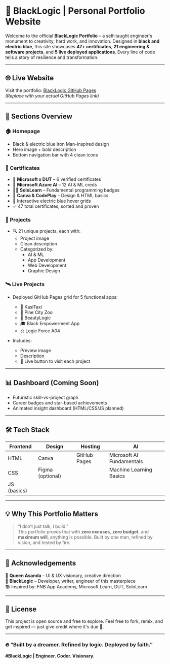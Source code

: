 # 💼 BlackLogic | Personal Portfolio Website

Welcome to the official **BlackLogic Portfolio** – a self-taught engineer's monument to creativity, hard work, and innovation. Designed in **black and electric blue**, this site showcases **47+ certificates**, **21 engineering & software projects**, and **5 live deployed applications**. Every line of code tells a story of resilience and transformation.

---

## 🌐 Live Website  
Visit the portfolio: [BlackLogic GitHub Pages](https://blacklogic-dev.github.io/your-project-link/)  
_(Replace with your actual GitHub Pages link)_

---

## 🚀 Sections Overview

### 🏠 Homepage  
- Black & electric blue Iron Man-inspired design  
- Hero image + bold description  
- Bottom navigation bar with 4 clean icons

### 📜 Certificates  
- 📘 **Microsoft x DUT** – 6 verified certificates  
- 🤖 **Microsoft Azure AI** – 12 AI & ML creds  
- 👨‍💻 **SoloLearn** – Fundamental programming badges  
- 🎨 **Canva & CodePlay** – Design & HTML basics  
- 🔷 Interactive electric blue hover grids  
- ✅ 47 total certificates, sorted and proven

### 🧠 Projects  
- 🔍 21 unique projects, each with:  
  - Project image  
  - Clean description  
  - Categorized by:  
    - AI & ML  
    - App Development  
    - Web Development  
    - Graphic Design  

### 🛰️ Live Projects  
- Deployed GitHub Pages grid for 5 functional apps:  
  - 🚕 KasiTaxi  
  - 🦁 Pine City Zoo  
  - 💅 BeautyLogic  
  - 🎓 Black Empowerment App  
  - ⚖️ Logic Force A04  

- Includes:  
  - Preview image  
  - Description  
  - 🔗 Live button to visit each project

---

## 📊 Dashboard (Coming Soon)  
- Futuristic skill-vs-project graph  
- Career badges and star-based achievements  
- Animated insight dashboard (HTML/CSS/JS planned)

---

## 🛠️ Tech Stack

| Frontend | Design | Hosting | AI |  
|----------|--------|---------|----|  
| HTML     | Canva  | GitHub Pages | Microsoft AI Fundamentals |  
| CSS      | Figma (optional) | | Machine Learning Basics |  
| JS (basics) | | | |

---

## 💡 Why This Portfolio Matters

> “I don’t just talk, I build.”  
This portfolio proves that with **zero excuses**, **zero budget**, and **maximum will**, anything is possible. Built by one man, refined by vision, and tested by fire.

---

## 🤝 Acknowledgements

👑 **Queen Asanda** – UI & UX visionary, creative direction  
🧠 **BlackLogic** – Developer, writer, engineer of this masterpiece  
📚 Inspired by: FNB App Academy, Microsoft Learn, DUT, SoloLearn

---

## 📝 License

This project is open source and free to explore. Feel free to fork, remix, and get inspired — just give credit where it's due 🙏.

---

### 🔥 “Built by a dreamer. Refined by logic. Deployed by faith.”  
**#BlackLogic | Engineer. Coder. Visionary.**
